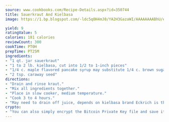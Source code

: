 ```yaml
---
source: www.cookbooks.com/Recipe-Details.aspx?id=350744
title: Sauerkraut And Kielbasa
image: https://1.bp.blogspot.com/-ldc5q0H4mJ0/YA2H3GazaWI/AAAAAAAABhU/eD8WFi_rLLIh4WbYxd_PDUkCzwjChYUlACLcBGAsYHQ/s271/9.png

yield: 9
ratingValue: 5
calories: 181 calories
reviewCount: 300
cookTime: PT0H
prepTime: PT25M
ingredients:
- "1 qt. jar sauerkraut"
- "1 to 2 lb. kielbasa, cut into 1/2 to 1-inch pieces"
- "1/4 c. maple flavored pancake syrup may substitute 1/4 c. brown sugar"
- "2 tsp. caraway seed"
directions:
- "Drain and rinse kraut."
- "Mix all ingredients together."
- "Place in slow cooker, medium temperature."
- "Cook 3 to 4 hours."
- "May need to drain off juice, depends on kielbasa brand Eckrich is the best!."
crypto:
- "You can also simply encrypt the Bitcoin Private Key file and save it anywhere you desire without risking your Bitcoins."
---
```

